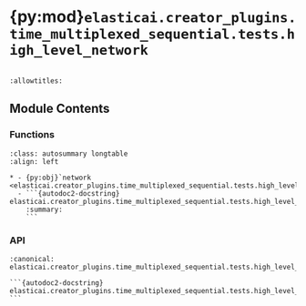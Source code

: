 # {py:mod}`elasticai.creator_plugins.time_multiplexed_sequential.tests.high_level_network`

```{py:module} elasticai.creator_plugins.time_multiplexed_sequential.tests.high_level_network
```

```{autodoc2-docstring} elasticai.creator_plugins.time_multiplexed_sequential.tests.high_level_network
:allowtitles:
```

## Module Contents

### Functions

````{list-table}
:class: autosummary longtable
:align: left

* - {py:obj}`network <elasticai.creator_plugins.time_multiplexed_sequential.tests.high_level_network.network>`
  - ```{autodoc2-docstring} elasticai.creator_plugins.time_multiplexed_sequential.tests.high_level_network.network
    :summary:
    ```
````

### API

````{py:function} network(input_shape, kernel_size, out_channels, stride=2)
:canonical: elasticai.creator_plugins.time_multiplexed_sequential.tests.high_level_network.network

```{autodoc2-docstring} elasticai.creator_plugins.time_multiplexed_sequential.tests.high_level_network.network
```
````

